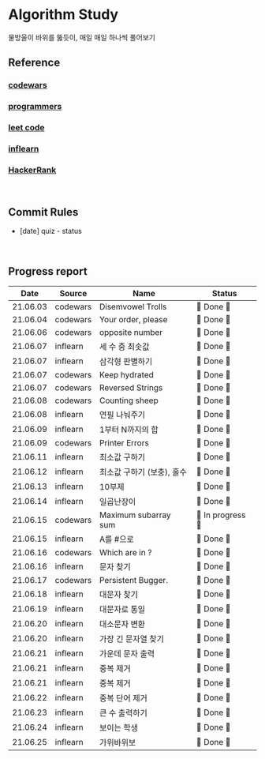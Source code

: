 # Algorithm Study

물방울이 바위를 뚫듯이, 매일 매일 하나씩 풀어보기

## Reference

### [codewars](https://www.codewars.com/dashboard)

### [programmers](https://programmers.co.kr/)

### [leet code](https://leetcode.com/)

### [inflearn](https://www.inflearn.com/)

### [HackerRank](https://www.hackerrank.com/dashboard)

</br>

## Commit Rules

- [date] quiz - status

</br>

## Progress report

|   Date   | Source   | Name                       | Status            |
| :------: | -------- | -------------------------- | ----------------- |
| 21.06.03 | codewars | Disemvowel Trolls          | 🎉 Done 🎉        |
| 21.06.04 | codewars | Your order, please         | 🎉 Done 🎉        |
| 21.06.06 | codewars | opposite number            | 🎉 Done 🎉        |
| 21.06.07 | inflearn | 세 수 중 최솟값            | 🎉 Done 🎉        |
| 21.06.07 | inflearn | 삼각형 판별하기            | 🎉 Done 🎉        |
| 21.06.07 | codewars | Keep hydrated              | 🎉 Done 🎉        |
| 21.06.07 | codewars | Reversed Strings           | 🎉 Done 🎉        |
| 21.06.08 | codewars | Counting sheep             | 🎉 Done 🎉        |
| 21.06.08 | inflearn | 연필 나눠주기              | 🎉 Done 🎉        |
| 21.06.09 | inflearn | 1부터 N까지의 합           | 🎉 Done 🎉        |
| 21.06.09 | codewars | Printer Errors             | 🎉 Done 🎉        |
| 21.06.11 | inflearn | 최소값 구하기              | 🎉 Done 🎉        |
| 21.06.12 | inflearn | 최소값 구하기 (보충), 홀수 | 🎉 Done 🎉        |
| 21.06.13 | inflearn | 10부제                     | 🎉 Done 🎉        |
| 21.06.14 | inflearn | 일곱난장이                 | 🎉 Done 🎉        |
| 21.06.15 | codewars | Maximum subarray sum       | 👻 In progress 👻 |
| 21.06.15 | inflearn | A를 #으로                  | 🎉 Done 🎉        |
| 21.06.16 | codewars | Which are in ?             | 🎉 Done 🎉        |
| 21.06.16 | inflearn | 문자 찾기                  | 🎉 Done 🎉        |
| 21.06.17 | codewars | Persistent Bugger.         | 🎉 Done 🎉        |
| 21.06.18 | inflearn | 대문자 찾기                | 🎉 Done 🎉        |
| 21.06.19 | inflearn | 대문자로 통일              | 🎉 Done 🎉        |
| 21.06.20 | inflearn | 대소문자 변환              | 🎉 Done 🎉        |
| 21.06.20 | inflearn | 가장 긴 문자열 찾기        | 🎉 Done 🎉        |
| 21.06.21 | inflearn | 가운데 문자 출력           | 🎉 Done 🎉        |
| 21.06.21 | inflearn | 중복 제거                  | 🎉 Done 🎉        |
| 21.06.21 | inflearn | 중복 제거                  | 🎉 Done 🎉        |
| 21.06.22 | inflearn | 중복 단어 제거             | 🎉 Done 🎉        |
| 21.06.23 | inflearn | 큰 수 출력하기             | 🎉 Done 🎉        |
| 21.06.24 | inflearn | 보이는 학생                | 🎉 Done 🎉        |
| 21.06.25 | inflearn | 가위바위보                 | 🎉 Done 🎉        |

